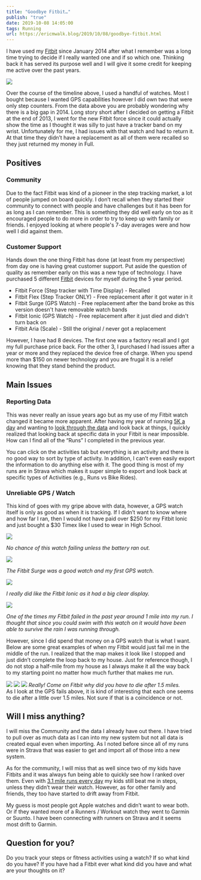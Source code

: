 ```yaml
---
title: "Goodbye Fitbit…"
publish: "true"
date: 2019-10-08 14:05:00
tags: Running
url: https://ericmwalk.blog/2019/10/08/goodbye-fitbit.html
---
```


I have used my <a href="https://www.fitbit.com/">Fitbit</a> since January 2014 after what I remember was a long time trying to decide if I really wanted one and if so which one. Thinking back it has served its purpose well and I will give it some credit for keeping me active over the past years.

![](https://ericmwalk.blog/uploads/2021/fbb67d0c2e.jpg)

Over the course of the timeline above, I used a handful of watches. Most I bought because I wanted GPS capabilities however I did own two that were only step counters. From the data above you are probably wondering why there is a big gap in 2014. Long story short after I decided on getting a Fitbit at the end of 2013, I went for the new Fitbit force since it could actually show the time as I thought it was silly to just have a tracker band on my wrist. Unfortunately for me, I had issues with that watch and had to return it. At that time they didn’t have a replacement as all of them were recalled so they just returned my money in Full.

## Positives

### Community
Due to the fact Fitbit was kind of a pioneer in the step tracking market, a lot of people jumped on board quickly. I don’t recall when they started their community to connect with people and have challenges but it has been for as long as I can remember. This is something they did well early on too as it encouraged people to do more in order to try to keep up with family or friends. I enjoyed looking at where people's 7-day averages were and how well I did against them.

### Customer Support
Hands down the one thing Fitbit has done (at least from my perspective) from day one is having great customer support. Put aside the question of quality as remember early on this was a new type of technology. I have purchased 5 different <a href="https://en.wikipedia.org/wiki/List_of_Fitbit_products">Fitbit</a> devices for myself during the 5 year period.

* Fitbit Force (Step tracker with Time Display) - Recalled
* Fitbit Flex (Step Tracker ONLY) - Free replacement after it got water in it
* Fitbit Surge (GPS Watch) - Free replacement after the band broke as this version doesn't have removable watch bands
* Fitbit Ionic (GPS Watch) - Free replacement after it just died and didn't turn back on
* Fitbit Aria (Scale) - Still the original / never got a replacement


However, I have had 8 devices. The first one was a factory recall and I got my full purchase price back. For the other 3, I purchased I had issues after a year or more and they replaced the device free of charge. When you spend more than $150 on newer technology and you are frugal it is a relief knowing that they stand behind the product.

## Main Issues

### Reporting Data
This was never really an issue years ago but as my use of my Fitbit watch changed it became more apparent. After having my year of running <a href="https://ericmwalk.blog/2019/09/k-a-day.html">5K a day</a> and wanting to <a href="https://ericmwalk.blog/2019/10/03/k-a-day.html">look through the data</a> and look back at things, I quickly realized that looking back at specific data in your Fitbit is near impossible. How can I find all of the “Runs” I completed in the previous year.

You can click on the activities tab but everything is an activity and there is no good way to sort by type of activity. In addition, I can’t even easily export the information to do anything else with it. The good thing is most of my runs are in Strava which makes it super simple to export and look back at specific types of Activities (e.g., Runs vs Bike Rides).

### Unreliable GPS / Watch
This kind of goes with my gripe above with data, however, a GPS watch itself is only as good as when it is tracking. If I didn’t want to know where and how far I ran, then I would not have paid over $250 for my Fitbit Ionic and just bought a $30 Timex like I used to wear in High School.

![](https://ericmwalk.blog/uploads/2021/37d0dcb693.jpg)

*No chance of this watch failing unless the battery ran out.*

![](https://ericmwalk.blog/uploads/2021/e46fe50e47.jpg)

*The Fitbit Surge was a good watch and my first GPS watch.*

![](https://ericmwalk.blog/uploads/2021/7e951ca156.jpg)

*I really did like the Fitbit Ionic as it had a big clear display.*

![](https://ericmwalk.blog/uploads/2021/1b6b9e75a3.jpg)

*One of the times my Fitbit failed in the past year around 1 mile into my run. I thought that since you could swim with this watch on it would have been able to survive the rain I was running through.*

However, since I did spend that money on a GPS watch that is what I want. Below are some great examples of when my Fitbit would just fail me in the middle of the run. I realized that the map makes it look like I stopped and just didn’t complete the loop back to my house. Just for reference though, I do not stop a half-mile from my house as I always make it all the way back to my starting point no matter how much further that makes me run.

![](https://ericmwalk.blog/uploads/2021/577c3c3f6e.jpg)
![](https://ericmwalk.blog/uploads/2021/cac02f51c1.jpg)
![](https://ericmwalk.blog/uploads/2021/24d9581a52.jpg)
*Really! Come on Fitbit why did you have to die after 1.5 miles.*
<br>
As I look at the GPS fails above, it is kind of interesting that each one seems to die after a little over 1.5 miles. Not sure if that is a coincidence or not.

## Will I miss anything?
I will miss the Community and the data I already have out there. I have tried to pull over as much data as I can into my new system but not all data is created equal even when importing. As I noted before since all of my runs were in Strava that was easier to get and import all of those into a new system.

As for the community, I will miss that as well since two of my kids have Fitbits and it was always fun being able to quickly see how I ranked over them. Even with <a href="https://ericmwalk.blog/2019/09/k-a-day/">3.1 mile runs every day</a> my kids still beat me in steps, unless they didn’t wear their watch. However, as for other family and friends, they too have started to drift away from Fitbit.

My guess is most people got Apple watches and didn’t want to wear both. Or if they wanted more of a Runners / Workout watch they went to Garmin or Suunto. I have been connecting with runners on Strava and it seems most drift to Garmin.

## Question for you?
Do you track your steps or fitness activities using a watch? If so what kind do you have? If you have had a Fitbit ever what kind did you have and what are your thoughts on it?